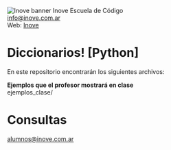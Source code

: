 ![Inove banner](/inove.jpg)
Inove Escuela de Código\
info@inove.com.ar\
Web: [Inove](http://inove.com.ar)

# Diccionarios! [Python]
En este repositorio encontrarán los siguientes archivos:

__Ejemplos que el profesor mostrará en clase__\
ejemplos_clase/


# Consultas
alumnos@inove.com.ar

